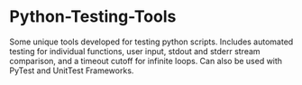 # Python-Testing-Tools
Some unique tools developed for testing python scripts. Includes automated testing for individual functions, user input, stdout and stderr stream comparison, and a timeout cutoff for infinite loops. Can also be used with PyTest and UnitTest Frameworks.
